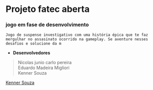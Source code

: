 # Projeto fatec aberta

### jogo em fase de desenvolvimento


` Jogo de suspense investigativo com uma história épica que te faz mergulhar no assasinato ocorrido na gameplay. Se aventure nesses desafios e solucione da m ` 

* **Desenvolvedores**
> Nicolas junio carlo pereira <br>
> Eduardo Madeira Migliori <br>
> Kenner Souza <br>

<A href="https://github.com/Kienner">Kenner Souza<A>
